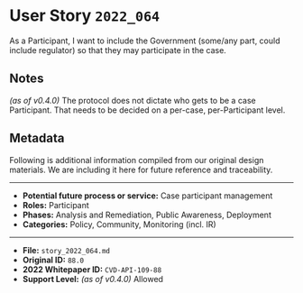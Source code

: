 
# User Story `2022_064` #

<!-- story-start -->As a Participant, I want to include the Government (some/any part, could include regulator) so that they may participate in the case.<!-- story-end -->

## Notes ##

*(as of v0.4.0)*
The protocol does not dictate who gets to be a case Participant. That needs to be decided on a per-case, per-Participant level.


## Metadata ##

Following is additional information compiled from our original design materials.
We are including it here for future reference and traceability.

---

- **Potential future process or service:** Case participant management
- **Roles:** Participant
- **Phases:** Analysis and Remediation, Public Awareness, Deployment
- **Categories:** Policy, Community, Monitoring (incl. IR)

---

- **File:** `story_2022_064.md`
- **Original ID:** `88.0`
- **2022 Whitepaper ID:** `CVD-API-109-88`
- **Support Level:** *(as of v0.4.0)* Allowed
